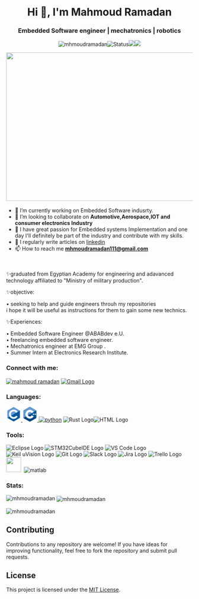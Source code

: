 <!---
mhmoudramadan/mhmoudramadan is a ✨ special ✨ repository because its `README.md` (this file) appears on your GitHub profile.
You can click the Preview link to take a look at your changes.
--->

<h1 align="center">Hi 👋, I'm Mahmoud Ramadan</h1>
<h3 align="center">Embedded Software engineer | mechatronics | robotics  </h3>
<p align="center"> <img src="https://komarev.com/ghpvc/?username=mhmoudramadan&label=Profile%20views&color=0e75b6&style=flat" alt="mhmoudramadan" /><img src="https://img.shields.io/badge/status-active-success.svg" alt="Status"><img src="https://img.shields.io/github/issues/kylelobo/The-Documentation-Compendium.svg"/><img src=https://img.shields.io/badge/license-MIT-blue.svg></p>



<p align="center">  <img src="https://user-images.githubusercontent.com/74038190/212750672-2f3f2b50-c84f-4ed8-a60a-849ae69ff9df.gif" width="800" height="400"/>
</p>

- 🔭 I’m currently working on Embedded Software indusrty.
- 👯 I’m looking to collaborate on **Automotive,Aerospace,IOT and consumer electronics Industry**
- 🔭 I have great passion for Embedded systems Implementation and one day I'll definitely be part of the
  industry and contribute with my skills.
- 📝 I regularly write articles on [linkedin](https://www.linkedin.com/in/mahmoudramdan)
- 📫 How to reach me **mhmoudramadan111@gmail.com**

<br/>
<p>✨graduated from Egyptian Academy for engineering and adavanced technology affiliated to "Ministry of military production".<br/> </p>
<p align="left">✨objective: <br/></p>
<p>
 	• seeking to help and guide engineers throuh my repositories <br/>
  i hope it will be useful as instructions for them to gain some new technics. <br/></p>
<p align="left">✨Experiences:<br/></p>
 <p>
 • Embedded Software Engineer  @ABABdev e.U.<br/> 
 • freelancing embedded software engineer.<br/> 
 • Mechatronics engineer at EMG Group .<br/>
 • Summer Intern at Electronics Research Institute.<br/></p>
<h3 align="left">Connect with me:</h3>
<p align="left">
<a href="https://www.linkedin.com/in/mahmoudramdan/" target="blank"><img align="center" src="https://user-images.githubusercontent.com/74038190/235294012-0a55e343-37ad-4b0f-924f-c8431d9d2483.gif" alt="mahmoud ramadan" height="60" width="60" /></a>
<a href="https://mail.google.com/mail/u/0/#inbox" target="blank"><img align="center" src="https://upload.wikimedia.org/wikipedia/commons/7/7e/Gmail_icon_%282020%29.svg" alt="Gmail Logo" height="30" width="40"/></a>

</p>

<h3 align="left">Languages:</h3>
<p align="left"><a href="https://www.cprogramming.com/" target="_blank" rel="noreferrer"> <img src="https://raw.githubusercontent.com/devicons/devicon/master/icons/c/c-original.svg" alt="c" width="40" height="40"/></a><a href="https://www.w3schools.com/cpp/" target="_blank" rel="noreferrer"> <img src="https://raw.githubusercontent.com/devicons/devicon/master/icons/cplusplus/cplusplus-original.svg" alt="cplusplus" width="40" height="40"/></a><a href="https://www.python.org" target="_blank" rel="noreferrer"> <img src="https://user-images.githubusercontent.com/74038190/212257472-08e52665-c503-4bd9-aa20-f5a4dae769b5.gif" alt="python" width="40" height="40"/></a>
<img src="https://upload.wikimedia.org/wikipedia/commons/d/d5/Rust_programming_language_black_logo.svg" alt="Rust Logo" target="_blank" width="40" height="40"/><img src="https://upload.wikimedia.org/wikipedia/commons/6/61/HTML5_logo_and_wordmark.svg" alt="HTML Logo" width="40" height="40"//>
 </p>
<h3 align="left">Tools:</h3>
<p align="left">
<img src="https://upload.wikimedia.org/wikipedia/commons/thumb/d/d0/Eclipse-Luna-Logo.svg/1024px-Eclipse-Luna-Logo.svg.png" alt="Eclipse Logo" target="_blank" width="40" height="40"/> 
<img src="https://i.sstatic.net/lDkNO.png" alt="STM32CubeIDE Logo" target="_blank" width="40" height="40"/>
<img src="https://user-images.githubusercontent.com/74038190/212257465-7ce8d493-cac5-494e-982a-5a9deb852c4b.gif" alt="VS Code Logo" target="_blank" width="40" height="40"/>
<img src="https://encrypted-tbn0.gstatic.com/images?q=tbn:ANd9GcSh55mbY4PRpmVm1q_U31SVRvsSowjEeE7MlQ&s" alt="Keil uVision Logo" target="_blank" width="40" height="40"/>
<img src="https://user-images.githubusercontent.com/74038190/212281775-b468df30-4edc-4bf8-a4ee-f52e1aaddc86.gif" alt="Git Logo" target="_blank" width="40" height="40"/>
<img src="https://1000logos.net/wp-content/uploads/2021/06/Slack-logo.png" alt="Slack Logo" target="_blank" width="40" height="40"/>
<img src="https://upload.wikimedia.org/wikipedia/commons/thumb/8/8a/Jira_Logo.svg/2560px-Jira_Logo.svg.png" alt="Jira Logo" target="_blank" width="40" height="40"/>
<img src="https://upload.wikimedia.org/wikipedia/en/8/8c/Trello_logo.svg" alt="Trello Logo" target="_blank" width="40" height="40"/>
<img src="https://logowik.com/content/uploads/images/jenkins8460.jpg" target= "_blank" width="40" height="40"/>
<img href="https://www.mathworks.com/" target="_blank" rel="noreferrer"> <img src="https://upload.wikimedia.org/wikipedia/commons/2/21/Matlab_Logo.png" alt="matlab" width="40" height="40"/></p>

<h3 align="left">Stats:</h3>
<p align="left">
  
<p><img align="left" src="https://github-readme-stats.vercel.app/api/top-langs?username=mhmoudramadan&show_icons=true&locale=en&layout=compact" alt="mhmoudramadan" /></p>


<p> <img align="center" src="https://github-readme-stats.vercel.app/api?username=mhmoudramadan&theme=default&show_icons=true&locale=en" alt="mhmoudramadan" /></p>


<p><img align="center" src="https://github-readme-streak-stats.herokuapp.com/?user=mhmoudramadan&" alt="mhmoudramadan" /></p>

## Contributing

Contributions to any repository are welcome! If you have ideas for improving functionality, feel free to fork the repository and submit pull requests.

## License

This project is licensed under the [MIT License](LICENSE).
